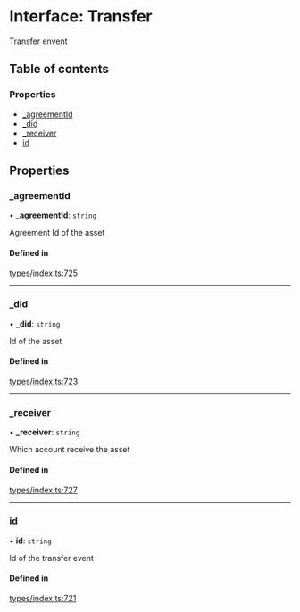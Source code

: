 # Interface: Transfer

Transfer envent

## Table of contents

### Properties

- [\_agreementId](Transfer.md#_agreementid)
- [\_did](Transfer.md#_did)
- [\_receiver](Transfer.md#_receiver)
- [id](Transfer.md#id)

## Properties

### \_agreementId

• **\_agreementId**: `string`

Agreement Id of the asset

#### Defined in

[types/index.ts:725](https://github.com/nevermined-io/components-catalog/blob/19ccca5/lib/src/types/index.ts#L725)

___

### \_did

• **\_did**: `string`

Id of the asset

#### Defined in

[types/index.ts:723](https://github.com/nevermined-io/components-catalog/blob/19ccca5/lib/src/types/index.ts#L723)

___

### \_receiver

• **\_receiver**: `string`

Which account receive the asset

#### Defined in

[types/index.ts:727](https://github.com/nevermined-io/components-catalog/blob/19ccca5/lib/src/types/index.ts#L727)

___

### id

• **id**: `string`

Id of the transfer event

#### Defined in

[types/index.ts:721](https://github.com/nevermined-io/components-catalog/blob/19ccca5/lib/src/types/index.ts#L721)
